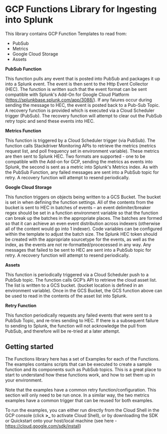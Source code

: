 # GCP Functions Library for Ingesting into Splunk

This library contains GCP Function Templates to read from:
- PubSub
- Metrics
- Google Cloud Storage
- Assets

**PubSub Function**

This function pulls any event that is posted into PubSub and packages it up into a Splunk event. The event is then sent to the Http Event Collector (HEC). The function is written such that the event format can be sent compatible with Splunk's Add-On for Google Cloud Platform (https://splunkbase.splunk.com/app/3088/).
If any faiures occur during sending the message to HEC, the event is posted back to a Pub-Sub Topic. A recovery function is provided which is executed via a Cloud Scheduler trigger (PubSub). The recovery function will attempt to clear out the PubSub retry topic and send these events into HEC.

**Metrics Function**

This function is triggered by a Cloud Scheduler trigger (via PubSub). The function calls Stackdriver Monitoring APIs to retrieve the metrics (metrics request list, and poll frequency set in environment variable). These metrics are then sent to Splunk HEC. Two formats are supported - one to be compatible with the Add-on for GCP, sending the metrics as events into Splunk, the second is sent as a metric into Splunk's Metrics index.
As with the PubSub Function, any failed messages are sent into a PubSub topic for retry. A recovery function will attempt to resend periodically. 

**Google Cloud Storage**

This function triggers on objects being written to a GCS Bucket. The bucket is set in when defining the function settings. All of the contents from the bucket is sent to HEC in batches of events – an event delimiter/breaker regex should be set in a function environment variable so that the function can break up the batches in the appropriate places. The batches are formed so that it can achieve an even event distribution across indexers (otherwise all of the content would go into 1 indexer). Code variables can be configured within the template to adjust the batch size. The Splunk HEC token should be created with the appropriate sourcetype for the events, as well as the index, as the events are not re-formatted/procecessed in any way.
Any messages that failed to be sent to HEC are sent into a PubSub topic for retry. A recovery function will attempt to resend periodically.

**Assets**

This function is periodically triggered via a Cloud Scheduler push to a PubSub topic. The function calls GCP’s API to retrieve the cloud asset list. The list is written to a GCS bucket. (bucket location is defined in an environment variable).
Once in the GCS Bucket, the GCS function above can be used to read in the contents of the asset list into Splunk.

**Retry Function**

This function periodically requests any failed events that were sent to a PubSub Topic, and re-tries sending to HEC. If there is a subsequent failure to sending to Splunk, the function will not acknowledge the pull from PubSub, and therefore will be re-tried at a later attempt.

## Getting started

The Functions library here has a set of Examples for each of the Functions. The examples contains scripts that can be executed to create a sample function and its components such as PubSub topics. This is a great place to start to understand how these functions work, and how to set them up in your environment.

Note that the examples have a common retry function/configuration. This section will only need to be run once. In a similar way, the two metrics examples have a common trigger that can be reused for both examples.

To run the examples, you can either run directly from the Cloud Shell in the GCP console (click **>_** to activate Cloud Shell), or by downloading the SDK or Quickstart onto your host/local machine (see here - https://cloud.google.com/sdk/install)
